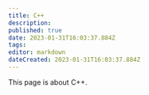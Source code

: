 ```yaml
---
title: C++
description: 
published: true
date: 2023-01-31T16:03:37.884Z
tags: 
editor: markdown
dateCreated: 2023-01-31T16:03:37.884Z
---
```


This page is about C++.